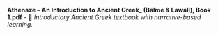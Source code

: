 **Athenaze – An Introduction to Ancient Greek_ (Balme & Lawall), Book 1.pdf** - 📖 *Introductory Ancient Greek textbook with narrative-based learning.*
